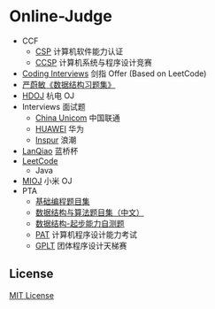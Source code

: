 # Online-Judge

- CCF
  - [CSP](CCF/CSP) 计算机软件能力认证
  - [CCSP](CCF/CCSP) 计算机系统与程序设计竞赛
- [Coding Interviews](CodingInterviews) 剑指 Offer (Based on LeetCode)
- [严蔚敏《数据结构习题集》](DS-Question-Set)
- [HDOJ](HDOJ) 杭电 OJ
- Interviews 面试题
  - [China Unicom](Interviews/China%20Unicom) 中国联通
  - [HUAWEI](Interviews/HUAWEI) 华为
  - [Inspur](Interviews/Inspur) 浪潮
- [LanQiao](LanQiao) 蓝桥杯
- [LeetCode](LeetCode)
  - Java
- [MIOJ](MIOJ) 小米 OJ
- PTA
  - [基础编程题目集](PTA/Basic)
  - [数据结构与算法题目集（中文）](PTA/DataStructure)
  - [数据结构-起步能力自测题](PTA/DS-Self-Test)
  - [PAT](PTA/PAT) 计算机程序设计能力考试
  - [GPLT](PTA/GPLT) 团体程序设计天梯赛

## License

[MIT License](LICENSE)